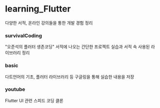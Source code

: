 # learning_Flutter
다양한 서적, 온라인 강의들을 통한 개발 경험 정리

### survivalCoding
"오준석의 플러터 생존코딩" 
서적에 나오는 간단한 프로젝트 실습과 서적 속 사용된 라이브러리 정리

### basic
다트언어의 기초, 플러터 라이브러리 등 
구글링을 통해 실습한 내용을 저장

### youtube
Flutter UI 관련 스피드 코딩 클론
